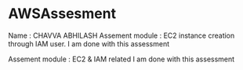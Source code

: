 # AWSAssesment

Name : CHAVVA ABHILASH
Assement module : EC2 instance creation through IAM user.
I am done with this assessment

Assement module : EC2 & IAM related
I am done with this assessment
